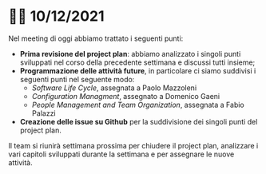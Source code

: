 # 🤝🏼 10/12/2021

Nel meeting di oggi abbiamo trattato i seguenti punti:

- **Prima revisione del project plan**: abbiamo analizzato i singoli punti sviluppati nel corso della precedente settimana e discussi tutti insieme;
- **Programmazione delle attività future**, in particolare ci siamo suddivisi i seguenti punti nel seguente modo:
    - *Software Life Cycle*, assegnata a Paolo Mazzoleni
    - *Configuration Managment*, assegnato a Domenico Gaeni
    - *People Management and Team Organization*, assegnata a Fabio Palazzi
- **Creazione delle issue su Github** per la suddivisione dei singoli punti del project plan.

Il team si riunirà settimana prossima per chiudere il project plan, analizzare i vari capitoli sviluppati durante la settimana e per assegnare le nuove attività.